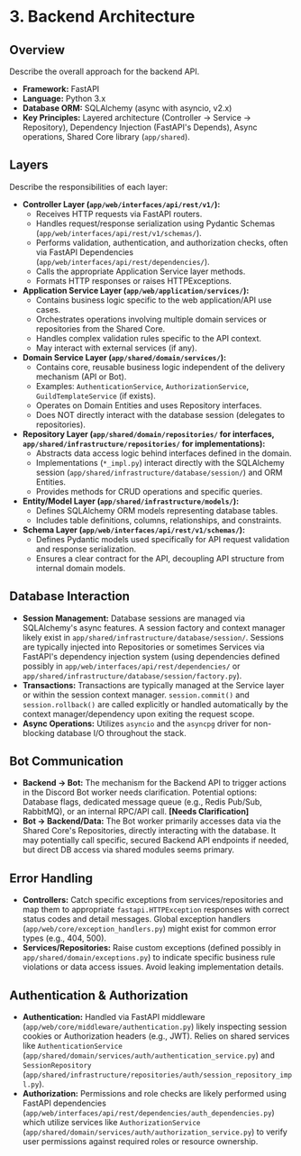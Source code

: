 # 3. Backend Architecture

## Overview

Describe the overall approach for the backend API.
*   **Framework:** FastAPI
*   **Language:** Python 3.x
*   **Database ORM:** SQLAlchemy (async with asyncio, v2.x)
*   **Key Principles:** Layered architecture (Controller -> Service -> Repository), Dependency Injection (FastAPI's Depends), Async operations, Shared Core library (`app/shared`).

## Layers

Describe the responsibilities of each layer:

*   **Controller Layer (`app/web/interfaces/api/rest/v1/`):**
    *   Receives HTTP requests via FastAPI routers.
    *   Handles request/response serialization using Pydantic Schemas (`app/web/interfaces/api/rest/v1/schemas/`).
    *   Performs validation, authentication, and authorization checks, often via FastAPI Dependencies (`app/web/interfaces/api/rest/dependencies/`).
    *   Calls the appropriate Application Service layer methods.
    *   Formats HTTP responses or raises HTTPExceptions.
*   **Application Service Layer (`app/web/application/services/`):**
    *   Contains business logic specific to the web application/API use cases.
    *   Orchestrates operations involving multiple domain services or repositories from the Shared Core.
    *   Handles complex validation rules specific to the API context.
    *   May interact with external services (if any).
*   **Domain Service Layer (`app/shared/domain/services/`):**
    *   Contains core, reusable business logic independent of the delivery mechanism (API or Bot).
    *   Examples: `AuthenticationService`, `AuthorizationService`, `GuildTemplateService` (if exists).
    *   Operates on Domain Entities and uses Repository interfaces.
    *   Does NOT directly interact with the database session (delegates to repositories).
*   **Repository Layer (`app/shared/domain/repositories/` for interfaces, `app/shared/infrastructure/repositories/` for implementations):**
    *   Abstracts data access logic behind interfaces defined in the domain.
    *   Implementations (`*_impl.py`) interact directly with the SQLAlchemy session (`app/shared/infrastructure/database/session/`) and ORM Entities.
    *   Provides methods for CRUD operations and specific queries.
*   **Entity/Model Layer (`app/shared/infrastructure/models/`):**
    *   Defines SQLAlchemy ORM models representing database tables.
    *   Includes table definitions, columns, relationships, and constraints.
*   **Schema Layer (`app/web/interfaces/api/rest/v1/schemas/`):**
    *   Defines Pydantic models used specifically for API request validation and response serialization.
    *   Ensures a clear contract for the API, decoupling API structure from internal domain models.

## Database Interaction

*   **Session Management:** Database sessions are managed via SQLAlchemy's async features. A session factory and context manager likely exist in `app/shared/infrastructure/database/session/`. Sessions are typically injected into Repositories or sometimes Services via FastAPI's dependency injection system (using dependencies defined possibly in `app/web/interfaces/api/rest/dependencies/` or `app/shared/infrastructure/database/session/factory.py`).
*   **Transactions:** Transactions are typically managed at the Service layer or within the session context manager. `session.commit()` and `session.rollback()` are called explicitly or handled automatically by the context manager/dependency upon exiting the request scope.
*   **Async Operations:** Utilizes `asyncio` and the `asyncpg` driver for non-blocking database I/O throughout the stack.

## Bot Communication

*   **Backend -> Bot:** The mechanism for the Backend API to trigger actions in the Discord Bot worker needs clarification. Potential options: Database flags, dedicated message queue (e.g., Redis Pub/Sub, RabbitMQ), or an internal RPC/API call. **[Needs Clarification]**
*   **Bot -> Backend/Data:** The Bot worker primarily accesses data via the Shared Core's Repositories, directly interacting with the database. It may potentially call specific, secured Backend API endpoints if needed, but direct DB access via shared modules seems primary.

## Error Handling

*   **Controllers:** Catch specific exceptions from services/repositories and map them to appropriate `fastapi.HTTPException` responses with correct status codes and detail messages. Global exception handlers (`app/web/core/exception_handlers.py`) might exist for common error types (e.g., 404, 500).
*   **Services/Repositories:** Raise custom exceptions (defined possibly in `app/shared/domain/exceptions.py`) to indicate specific business rule violations or data access issues. Avoid leaking implementation details.

## Authentication & Authorization

*   **Authentication:** Handled via FastAPI middleware (`app/web/core/middleware/authentication.py`) likely inspecting session cookies or Authorization headers (e.g., JWT). Relies on shared services like `AuthenticationService` (`app/shared/domain/services/auth/authentication_service.py`) and `SessionRepository` (`app/shared/infrastructure/repositories/auth/session_repository_impl.py`).
*   **Authorization:** Permissions and role checks are likely performed using FastAPI dependencies (`app/web/interfaces/api/rest/dependencies/auth_dependencies.py`) which utilize services like `AuthorizationService` (`app/shared/domain/services/auth/authorization_service.py`) to verify user permissions against required roles or resource ownership. 